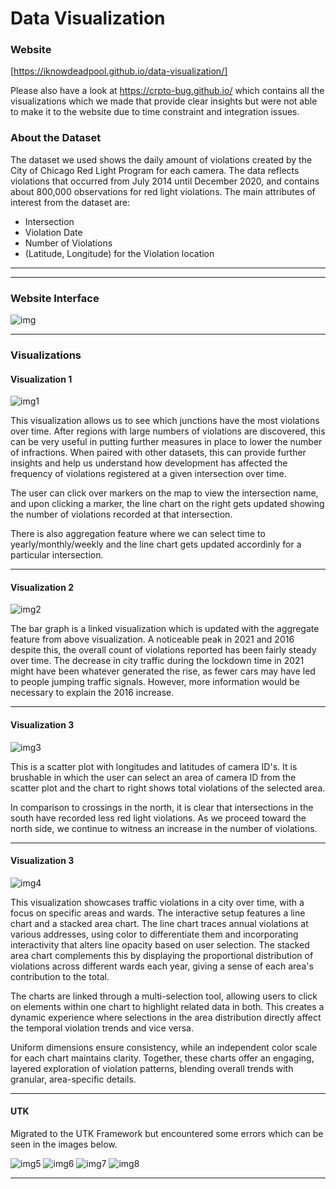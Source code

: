 


# Data Visualization

### Website

[https://iknowdeadpool.github.io/data-visualization/]


Please also have a look at https://crpto-bug.github.io/ which contains all the visualizations which we made that provide clear insights but were not able to make it to the website due to time constraint and integration issues.

### About the Dataset

The dataset we used shows the daily amount of violations created by the City of Chicago Red Light Program for each camera. The data reflects violations that occurred from July 2014 until December 2020, and contains about 800,000 observations for red light violations. The main attributes of interest from the dataset are:

- Intersection
- Violation Date
- Number of Violations
- (Latitude, Longitude) for the Violation location


---

---

### Website Interface

![img](./Images/interface.png)

---

###  Visualizations

#### Visualization 1

![img1](./Images/vis1.png)

This visualization allows us to see which junctions have the most violations over time. After regions with large numbers of violations are discovered, this can be very useful in putting further measures in place to lower the number of infractions. When paired with other datasets, this can provide further insights and help us understand how development has affected the frequency of violations registered at a given intersection over time.

The user can click over markers on the map to view the intersection name, and upon clicking a marker, the line chart on the right gets updated showing the number of violations recorded at that intersection. 

There is also aggregation feature where we can select time to yearly/monthly/weekly and the line chart gets updated accordinly for a particular intersection.

---


#### Visualization 2

![img2](./Images/vis2.png)


The bar graph is a linked visualization which is updated with the aggregate feature from above visualization.
A noticeable peak in 2021 and 2016 despite this, the overall count of violations reported has been fairly steady over time. The decrease in city traffic during the lockdown time in 2021 might have been whatever generated the rise, as fewer cars may have led to people jumping traffic signals. However, more information would be necessary to explain the 2016 increase.


---

#### Visualization 3

![img3](./Images/vis3.png)

This is a scatter plot with longitudes and latitudes of camera ID's. It is brushable in which the user can select an area of camera ID from the scatter plot and the chart to right shows total violations of the selected area. 

In comparison to crossings in the north, it is clear that intersections in the south have recorded less red light violations. As we proceed toward the north side, we continue to witness an increase in the number of violations. 


---


#### Visualization 3

![img4](./Images/vis4.png)

This visualization showcases traffic violations in a city over time, with a focus on specific areas and wards. The interactive setup features a line chart and a stacked area chart. The line chart traces annual violations at various addresses, using color to differentiate them and incorporating interactivity that alters line opacity based on user selection. The stacked area chart complements this by displaying the proportional distribution of violations across different wards each year, giving a sense of each area's contribution to the total.

The charts are linked through a multi-selection tool, allowing users to click on elements within one chart to highlight related data in both. This creates a dynamic experience where selections in the area distribution directly affect the temporal violation trends and vice versa.

Uniform dimensions ensure consistency, while an independent color scale for each chart maintains clarity. Together, these charts offer an engaging, layered exploration of violation patterns, blending overall trends with granular, area-specific details.




---

#### UTK

 Migrated to the UTK Framework but encountered some errors which can be seen in the images below.

 
![img5](./Images/7_1.png)
![img6](./Images/7_2.png)
![img7](./Images/7_3.png)
![img8](./Images/7_4.png)


---
